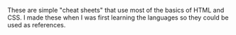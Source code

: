 These are simple "cheat sheets" that use most of the basics of HTML and CSS. I made these when I was first learning the languages so they could be used as references.
